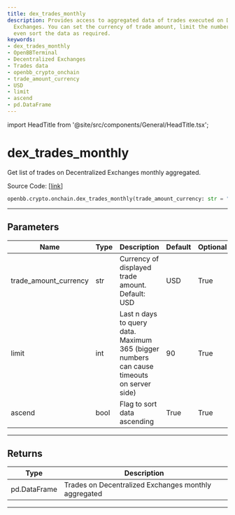 ```yaml
---
title: dex_trades_monthly
description: Provides access to aggregated data of trades executed on Decentralized
  Exchanges. You can set the currency of trade amount, limit the number of days and
  even sort the data as required.
keywords:
- dex_trades_monthly
- OpenBBTerminal
- Decentralized Exchanges
- Trades data
- openbb_crypto_onchain
- trade_amount_currency
- USD
- limit
- ascend
- pd.DataFrame
---
```


import HeadTitle from '@site/src/components/General/HeadTitle.tsx';

<HeadTitle title="dex_trades_monthly - Onchain - Crypto - Reference | OpenBB SDK Docs" />

# dex_trades_monthly

Get list of trades on Decentralized Exchanges monthly aggregated.

Source Code: [[link](https://github.com/OpenBB-finance/OpenBBTerminal/tree/main/openbb_terminal/cryptocurrency/onchain/bitquery_model.py#L333)]

```python
openbb.crypto.onchain.dex_trades_monthly(trade_amount_currency: str = "USD", limit: int = 90, ascend: bool = True)
```

---

## Parameters

| Name | Type | Description | Default | Optional |
| ---- | ---- | ----------- | ------- | -------- |
| trade_amount_currency | str | Currency of displayed trade amount. Default: USD | USD | True |
| limit | int | Last n days to query data. Maximum 365 (bigger numbers can cause timeouts<br/>on server side) | 90 | True |
| ascend | bool | Flag to sort data ascending | True | True |


---

## Returns

| Type | Description |
| ---- | ----------- |
| pd.DataFrame | Trades on Decentralized Exchanges monthly aggregated |
---

